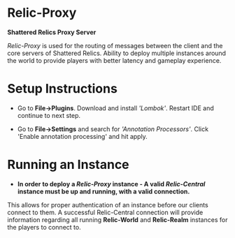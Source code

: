 # Relic-Proxy
**Shattered Relics Proxy Server**

*Relic-Proxy* is used for the routing of messages between the client and the core servers of Shattered Relics. 
Ability to deploy multiple instances around the world to provide players with better latency and gameplay experience.

# Setup Instructions

*  Go to **File->Plugins**. Download and install *'Lombok'*. Restart IDE and continue to next step.

* Go to **File->Settings** and search for *'Annotation Processors'*. Click 'Enable annotation processing' and hit apply.

# Running an Instance
* **In order to deploy a *Relic-Proxy* instance - A valid *Relic-Central* instance must be up and running, with a valid connection.**

This allows for proper authentication of an instance before our clients connect to them.
A successful Relic-Central connection will provide information regarding all running **Relic-World** and **Relic-Realm** instances for the players to connect to.
